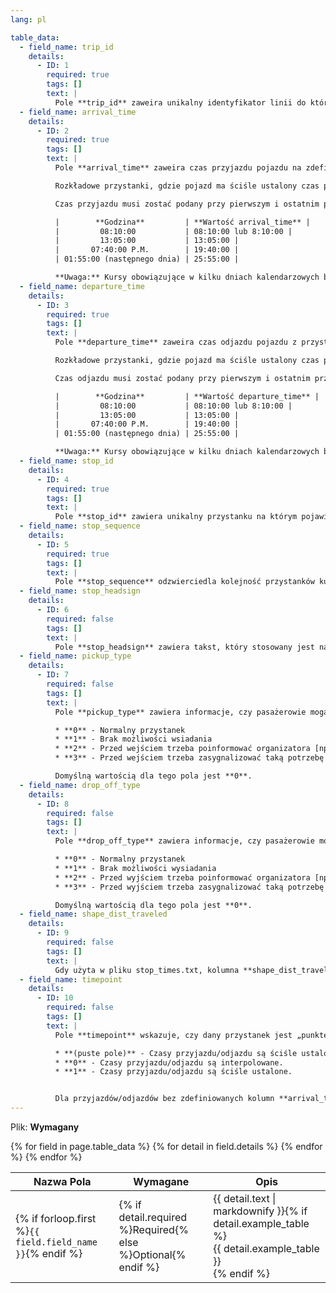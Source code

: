 ```yaml
---
lang: pl

table_data:
  - field_name: trip_id
    details:
      - ID: 1
        required: true
        tags: []
        text: |
          Pole **trip_id** zaweira unikalny identyfikator linii do której przynależy ten przyjazd/odjazd. Wartość ta musi być zgodna z plikiem [trips.txt](#trips).
  - field_name: arrival_time
    details:
      - ID: 2
        required: true
        tags: []
        text: |
          Pole **arrival_time** zaweira czas przyjazdu pojazdu na zdefiniowany przystanek przez zdefiniowany kurs. Czas jest odliczany względem "południe minus 12 godzin" (generalnie północ, z wyjątkiem dni, w które następuje zmiana czasu letni↔zimowy) na początku dnia kalendarzowego. Dla przyjazdów po północy (należących do poprzedniego dnia kalendarzowego) wartość będzie większa od 24:00:00; w formacie HH:MM:SS czasu liczonego od południa minus 12h dnia poprzedniego. Jeśli czas odjazdu i przyjazdu jest taki sam, pola **arrival_time** i **departure_time** powinny zawierać taką samą wartość.

          Rozkładowe przystanki, gdzie pojazd ma ściśle ustalony czas przyjazdu i odjazdu, są nazywane „punktami czasowymi”. Na przykład, jeśli pojazd przyjeżdża na przystanek, zazwyczaj będzie oczekiwał z odjazdem do zdefiniowanego czasu. Jeśli przystanek nie jest punktem czasowym, albo użyj pustej wartości w polu **arrival_time** lub użyj zinterpolowanych czasów. Dodatkowo wskaż, że przystanek nie jest punktem czasowym za pomocą kolumny **timepoint** i wartości 0. Jeśli czasy interpolowane są zankowane za pomocą **timepoint**=0, to przystanki z rozkładowymi czasami powinny zawierać wartość 1 w kolumnie **timepoint**. Czas odjazdu jest potrzebny w każdym wierszu, który oznacza punkt czasowy.

          Czas przyjazdu musi zostać podany przy pierwszym i ostatnim przystanku kursu. Czas jest definiowany za pomocą ośmiu cyfr w formacie HH:MM:SS (H:MM:SS jest też akceptowalne, jeśli godzina rozpoczyna się od 0). Nie podawaj żadnych dodatkowych zanków w polach, w szczególności dotyczy to spacji. Poniższa tabela pokazuje przykładowe czasy odjazdu pojazdu, wraz z pokazaną wartością w polu **arrival_time**:

          |        **Godzina**         | **Wartość arrival_time** |
          |         08:10:00           | 08:10:00 lub 8:10:00 |
          |         13:05:00           | 13:05:00 |
          |       07:40:00 P.M.        | 19:40:00 |
          | 01:55:00 (następnego dnia) | 25:55:00 |

          **Uwaga:** Kursy obowiązujące w kilku dniach kalendarzowych będą zawierały wartości większe niż 24:00:00. Na przykład, kurs może rozpoczynać się o 22:30:00, a kończyć o 02:15:00 następnego dnia — wtedy wartości pól w GTFSie będą odpowiednio wyglądały 22:30:00 i 26:15:00. Wprowadzenia czasów jako 22:30:00 i 02:15:00 byłoby interpretowane jako kurs cofający się w czasie, co jest oczywistym błędem.
  - field_name: departure_time
    details:
      - ID: 3
        required: true
        tags: []
        text: |
          Pole **departure_time** zaweira czas odjazdu pojazdu z przystanku przez zdefiniowany kurs. Czas jest odliczany względem "południe minus 12 godzin" (generalnie północ, z wyjątkiem dni, w które następuje zmiana czasu letni↔zimowy) na początku dnia kalendarzowego. Dla odjazdów po północy (należących do poprzedniego dnia kalendarzowego) wartość będzie większa od 24:00:00; w formacie HH:MM:SS czasu liczonego od południa minus 12h dnia poprzedniego. Jeśli czas odjazdu i przyjazdu jest taki sam, pola **arrival_time** i **departure_time** powinny zawierać taką samą wartość.

          Rozkładowe przystanki, gdzie pojazd ma ściśle ustalony czas przyjazdu i odjazdu, są nazywane „punktami czasowymi”. Na przykład, jeśli pojazd przyjeżdża na przystanek, zazwyczaj będzie oczekiwał z odjazdem do zdefiniowanego czasu. Jeśli przystanek nie jest punktem czasowym, albo użyj pustej wartości w polu **departure_time** lub użyj zinterpolowanych czasów. Dodatkowo wskaż, że przystanek nie jest punktem czasowym za pomocą kolumny **timepoint** i wartości 0. Jeśli czasy interpolowane są zankowane za pomocą **timepoint**=0, to przystanki z rozkładowymi czasami powinny zawierać wartość 1 w kolumnie **timepoint**. Czas odjazdu jest potrzebny w każdym wierszu, który oznacza punkt czasowy.

          Czas odjazdu musi zostać podany przy pierwszym i ostatnim przystanku kursu. Czas jest definiowany za pomocą ośmiu cyfr w formacie HH:MM:SS (H:MM:SS jest też akceptowalne, jeśli godzina rozpoczyna się od 0). Nie podawaj żadnych dodatkowych zanków w polach, w szczególności dotyczy to spacji. Poniższa tabela pokazuje przykładowe czasy odjazdu pojazdu, wraz z pokazaną wartością w polu **departure_time**:

          |        **Godzina**         | **Wartość departure_time** |
          |         08:10:00           | 08:10:00 lub 8:10:00 |
          |         13:05:00           | 13:05:00 |
          |       07:40:00 P.M.        | 19:40:00 |
          | 01:55:00 (następnego dnia) | 25:55:00 |

          **Uwaga:** Kursy obowiązujące w kilku dniach kalendarzowych będą zawierały wartości większe niż 24:00:00. Na przykład, kurs może rozpoczynać się o 22:30:00, a kończyć o 02:15:00 następnego dnia — wtedy wartości pól w GTFSie będą odpowiednio wyglądały 22:30:00 i 26:15:00. Wprowadzenia czasów jako 22:30:00 i 02:15:00 byłoby interpretowane jako kurs cofający się w czasie, co jest oczywistym błędem.
  - field_name: stop_id
    details:
      - ID: 4
        required: true
        tags: []
        text: |
          Pole **stop_id** zawiera unikalny przystanku na którym pojawia się pojazd obsługujący kurs. Wartość ta jest musi być zgodna z plikiem [stops.txt](#stops). Jeśli w pliku [stops.txt](#stops) jest używana kolumna **location_type**, każdy przyjazd/odjazd musi mieć przypisany przystanek o **location_type**=0. Dopóki jest to możliwe wartość pola **stop_id** powinna być możliwie stała między iteracjami plików. Innymi słowy, jeśli przstanek A ma przypisane **stop_id=1**, w każdym następnym pliku ten przystanek powinien mieć również **stop_id=1**. Jeśli przystanek nie jest punktem czasowym, kolumny **arrival_time** i **departure_time** powinny przyjąć puste wartości.
  - field_name: stop_sequence
    details:
      - ID: 5
        required: true
        tags: []
        text: |
          Pole **stop_sequence** odzwierciedla kolejność przystanków kursu. Wartości pola **stop_sequence** muszą być nieujemnymi liczbami całokowitymi. Na przykład pierwszy przystanek kursu może przyjąć wartość pola **stop_sequence** 1, drugi **stop_sequence** 23, trzeci **stop_sequence** 40, i tak dalej.
  - field_name: stop_headsign
    details:
      - ID: 6
        required: false
        tags: []
        text: |
          Pole **stop_headsign** zawiera takst, który stosowany jest na oznakowaniu w celu określenia celu kursu. To pole nadpisuje wartość kolumny **trip_headsign** gdy tablica kierunkowa zmiena się w trakcie trwania kursu. Jeśli tekst ten jest stały na całej trasie kursu, użyj **trip_headsign**.
  - field_name: pickup_type
    details:
      - ID: 7
        required: false
        tags: []
        text: |
          Pole **pickup_type** zawiera informacje, czy pasażerowie mogą wsiąść na danym przystanku bez żadnej akcji z ich strony, lub czy wsiadanie pasażerów nie jest możliwe. Pole to również pozwala określić, czy pasażer musi zadzwonić do organizatora, lub czy też musi kooperować z kierowcą, aby móc wsiąść do pojazdu. Prawidłowe wartości tego pola:

          * **0** - Normalny przystanek
          * **1** - Brak możliwości wsiadania
          * **2** - Przed wejściem trzeba poinformować organizatora [np. Telebus]
          * **3** - Przed wejściem trzeba zasygnalizować taką potrzebę kierowcy [np. Na żądanie]

          Domyślną wartością dla tego pola jest **0**.
  - field_name: drop_off_type
    details:
      - ID: 8
        required: false
        tags: []
        text: |
          Pole **drop_off_type** zawiera informacje, czy pasażerowie mogą wysiąść na danym przystanku bez żadnej akcji z ich strony, lub czy wysiadanie pasażerów nie jest możliwe. Pole to również pozwala określić, czy pasażer musi zadzwonić do organizatora, lub czy też musi kooperować z kierowcą, aby móc wysiąść z pojazdu. Prawidłowe wartości tego pola:

          * **0** - Normalny przystanek
          * **1** - Brak możliwości wysiadania
          * **2** - Przed wyjściem trzeba poinformować organizatora [np. Telebus]
          * **3** - Przed wyjściem trzeba zasygnalizować taką potrzebę kierowcy [np. Na żądanie]

          Domyślną wartością dla tego pola jest **0**.
  - field_name: shape_dist_traveled
    details:
      - ID: 9
        required: false
        tags: []
        text: |
          Gdy użyta w pliku stop_times.txt, kolumna **shape_dist_traveled** reprezentuje odległość przystanku od pierwszego punktu kształtu. Pole **shape_dist_traveled** reprezentuje prawdziwy dystans od pierwszego punktu w stopach, kilometrach, lub innej dowolnej jednostce. Dla przykładu, jeśli pojazd od początku kursu do jakiegoś przystanku przemierza 5.25 kilometrów, pole **shape_dist_traveled** dla danego przystanku mogłoby przyjmować wartość „5.25”. Ta informacja potrzebna jest planerom podróży aby móc określić jaką część kształtu narysować dla danego odcinku kursu. Wartości pola **shape_dist_traveled** muszą zwiększać się wraz z wzrostem **stop_sequence**; nie mogą zmniejszać się w przypadku kursów powrotnych. Wartości jednostek użytych w kolumnie **shape_dist_traveled** w pliku stop_times.txt muszą **dokładnie** odzwierciedlać jednostki użyte w pliku [shapes.txt](#shapes).
  - field_name: timepoint
    details:
      - ID: 10
        required: false
        tags: []
        text: |
          Pole **timepoint** wskazuje, czy dany przystanek jest „punktem czasowym”, tj. czy przystanek ma ściśle sutalony rozkład dla tego przystanku, lub czy są to czasy interpolowane/szacunkowe. To pole pozawala producentowi GTFSów podawać czasy inerpolowane z zachowaniem wiedzy lokalnej, ale nadal oznaczać je jako „szacunkowe”. Dla pól z zdefiniowanymi **arrival_time** i **departure_time** następujące wartości są dostępne:

          * **(puste pole)** - Czasy przyjazdu/odjazdu są ściśle ustalone.
          * **0** - Czasy przyjazdu/odjazdu są interpolowane.
          * **1** - Czasy przyjazdu/odjazdu są ściśle ustalone.


          Dla przyjazdów/odjazdów bez zdefiniowanych kolumn **arrival_time** i **departure_time**, czasy przyjazdu/odjazdu będą musiały być interpolowane. Producenci GTFSów mogą oznaczać takie wpisy za pomocą timepoint=0, ale użycie timepoint=1, bez definiowania **arrival_time** i **departure_time** byłoby błędem.
---
```

Plik: **Wymagany**

<div class="table-wrapper">
  <table class="recommendation">
    <thead>
      <tr>
        <th>Nazwa Pola</th>
        <th>Wymagane</th>
        <th>Opis</th>
      </tr>
    </thead>
    <tbody>
    {% for field in page.table_data %}
      {% for detail in field.details %}
      <tr id="{{ page.slug }}_{{ detail.ID }}" class="anchor-row{% if forloop.first %} field-row{% endif %}{% for tag in detail.tags %} {{ tag }}{% endfor %}">
        <td>{% if forloop.first %}<code>{{ field.field_name }}</code>{% endif %}</td>
        <td>{% if detail.required %}Required{% else %}Optional{% endif %}</td>
        <td>{{ detail.text | markdownify }}{% if detail.example_table %}<div class="table-wrapper">{{ detail.example_table }}</div>{% endif %}</td>
      </tr>
      {% endfor %}
    {% endfor %}
    </tbody>
  </table>
</div>

